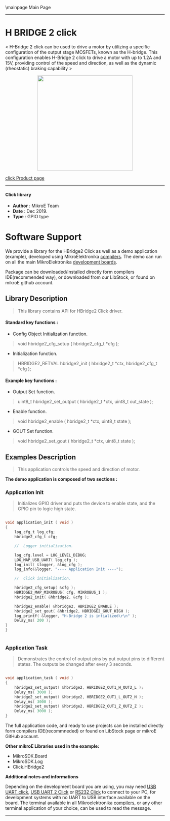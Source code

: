 \mainpage Main Page
 
 

---
# H BRIDGE 2 click

< H-Bridge 2 click can be used to drive a motor by utilizing a specific configuration of the output stage MOSFETs, known as the H-bridge. This configuration enables H-Bridge 2 click to drive a motor with up to 1.2A and 15V, providing control of the speed and direction, as well as the dynamic (rheostatic) braking capability >

<p align="center">
  <img src="https://download.mikroe.com/images/click_for_ide/hbridge2_click.png" height=300px>
</p>

[click Product page](https://www.mikroe.com/h-bridge-2-click)

---


#### Click library 

- **Author**        : MikroE Team
- **Date**          : Dec 2019.
- **Type**          : GPIO type


# Software Support

We provide a library for the HBridge2 Click 
as well as a demo application (example), developed using MikroElektronika 
[compilers](https://shop.mikroe.com/compilers). 
The demo can run on all the main MikroElektronika [development boards](https://shop.mikroe.com/development-boards).

Package can be downloaded/installed directly form compilers IDE(recommended way), or downloaded from our LibStock, or found on mikroE github account. 

## Library Description

> This library contains API for HBridge2 Click driver.

#### Standard key functions :

- Config Object Initialization function.
> void hbridge2_cfg_setup ( hbridge2_cfg_t *cfg ); 
 
- Initialization function.
> HBRIDGE2_RETVAL hbridge2_init ( hbridge2_t *ctx, hbridge2_cfg_t *cfg );

#### Example key functions :

- Output Set function.
> uint8_t hbridge2_set_output ( hbridge2_t *ctx, uint8_t out_state );
 
- Enable function.
> void hbridge2_enable ( hbridge2_t *ctx, uint8_t state );

- GOUT Set function.
> void hbridge2_set_gout ( hbridge2_t *ctx, uint8_t state );

## Examples Description

> This application controls the speed and direction of motor.

**The demo application is composed of two sections :**

### Application Init 

> Initializes GPIO driver and puts the device to enable state, and the GPIO pin to logic high state.


```c

void application_init ( void )
{
    log_cfg_t log_cfg;
    hbridge2_cfg_t cfg;

    //  Logger initialization.

    log_cfg.level = LOG_LEVEL_DEBUG;
    LOG_MAP_USB_UART( log_cfg );
    log_init( &logger, &log_cfg );
    log_info(&logger, "---- Application Init ----");

    //  Click initialization.

    hbridge2_cfg_setup( &cfg );
    HBRIDGE2_MAP_MIKROBUS( cfg, MIKROBUS_1 );
    hbridge2_init( &hbridge2, &cfg );

    hbridge2_enable( &hbridge2, HBRIDGE2_ENABLE );
    hbridge2_set_gout( &hbridge2, HBRIDGE2_GOUT_HIGH );
    log_printf( &logger, "H-Bridge 2 is intialized\r\n" );
    Delay_ms( 200 );
}
}
  
```

### Application Task

> Demonstrates the control of output pins by put output pins to different states. The outputs be changed after every 3 seconds.

```c

void application_task ( void )
{
    hbridge2_set_output( &hbridge2, HBRIDGE2_OUT1_H_OUT2_L );
    Delay_ms( 3000 );
    hbridge2_set_output( &hbridge2, HBRIDGE2_OUT1_L_OUT2_H );
    Delay_ms( 3000 );
    hbridge2_set_output( &hbridge2, HBRIDGE2_OUT1_Z_OUT2_Z );
    Delay_ms( 3000 );
}  

```

The full application code, and ready to use projects can be  installed directly form compilers IDE(recommneded) or found on LibStock page or mikroE GitHub accaunt.

**Other mikroE Libraries used in the example:** 

- MikroSDK.Board
- MikroSDK.Log
- Click.HBridge2

**Additional notes and informations**

Depending on the development board you are using, you may need 
[USB UART click](https://shop.mikroe.com/usb-uart-click), 
[USB UART 2 Click](https://shop.mikroe.com/usb-uart-2-click) or 
[RS232 Click](https://shop.mikroe.com/rs232-click) to connect to your PC, for 
development systems with no UART to USB interface available on the board. The 
terminal available in all Mikroelektronika 
[compilers](https://shop.mikroe.com/compilers), or any other terminal application 
of your choice, can be used to read the message.



---
